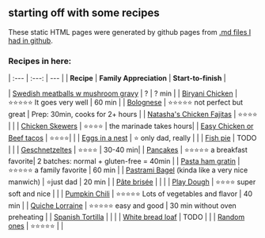 ## starting off with some recipes

These static HTML pages were generated by github pages from [.md files I had in github](https://github.com/dernorberto/recipesforfamily).

### Recipes in here:

| :--- | :---: | --- |
| **Recipe** | **Family Appreciation** | **Start-to-finish** |

| [Swedish meatballs w mushroom gravy](https://dernorberto.github.io/Swedish%20meatballs%20w%20mushroom%20gravy) | ? | ? min |
| [Biryani Chicken](https://dernorberto.github.io/Biryani%20chicken) | :star::star::star::star::star: It goes very well | 60 min |
| [Bolognese](https://dernorberto.github.io/Bolognese%20sauce) | :star::star::star::star::star: not perfect but great | Prep: 30min, cooks for 2+ hours |
| [Natasha's Chicken Fajitas](https://dernorberto.github.io/Natasha's%20Chicken%20Fajitas) | :star::star::star::star: | |
| [Chicken Skewers](https://dernorberto.github.io/Chicken%20skewers) | :star::star::star::star: | the marinade takes hours|
| [Easy Chicken or Beef tacos](https://dernorberto.github.io/Tacos%20Chicken%20or%20Beef) | :star::star::star::star:| |
| [Eggs in a nest](https://dernorberto.github.io/Eggs%20in%20a%20nest) | :star: only dad, really | | 
| [Fish pie](https://dernorberto.github.io/Fish%20pie) | TODO | |
| [Geschnetzeltes](https://dernorberto.github.io/Geschnetzeltes) | :star::star::star::star: | 30-40 min|
| [Pancakes](https://dernorberto.github.io/pancakes) | :star::star::star::star::star: a breakfast favorite|  2 batches: normal + gluten-free = 40min |
| [Pasta ham gratin](https://dernorberto.github.io/Pasta%20ham%20gratin) | :star::star::star::star::star: a family favorite | 60 min |
| [Pastrami Bagel](https://dernorberto.github.io/pastramibagel) (kinda like a very nice manwich) | :star:just dad | 20 min |
| [Pâte brisée](https://dernorberto.github.io/pate%20brisee) | | |
| [Play Dough](https://dernorberto.github.io/Play%20dough) | :star::star::star::star: super soft and nice | |
| [Pumpkin Chili](https://dernorberto.github.io/pumpkinchili)  | :star::star::star::star::star: Lots of vegetables and flavor | 40 min |
| [Quiche Lorraine](https://dernorberto.github.io/Quiche%20Lorraine) | :star::star::star::star::star: easy and good | 30 min without oven preheating |
| [Spanish Tortilla](https://dernorberto.github.io/Spanish%20tortilla) | | |
| [White bread loaf](https://dernorberto.github.io/WhiteBreadLoaf) | TODO | |
| [Random ones](https://dernorberto.github.io/random_dads_recipes) | :star::star::star::star::star: | |


